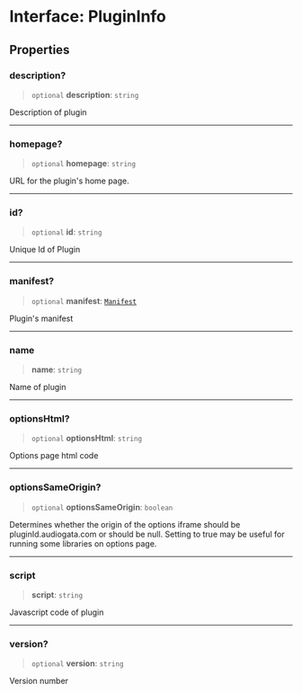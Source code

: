 # Interface: PluginInfo

## Properties

### description?

> `optional` **description**: `string`

Description of plugin

***

### homepage?

> `optional` **homepage**: `string`

URL for the plugin's home page.

***

### id?

> `optional` **id**: `string`

Unique Id of Plugin

***

### manifest?

> `optional` **manifest**: [`Manifest`](Manifest.md)

Plugin's manifest

***

### name

> **name**: `string`

Name of plugin

***

### optionsHtml?

> `optional` **optionsHtml**: `string`

Options page html code

***

### optionsSameOrigin?

> `optional` **optionsSameOrigin**: `boolean`

Determines whether the origin of the options iframe
should be pluginId.audiogata.com or should be null.
Setting to true may be useful for running some libraries
on options page.

***

### script

> **script**: `string`

Javascript code of plugin

***

### version?

> `optional` **version**: `string`

Version number
